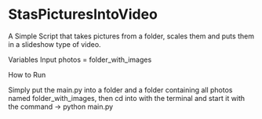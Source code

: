 # StasPicturesIntoVideo
 
A Simple Script that takes pictures from a folder, scales them and puts them in a slideshow type of
video.

Variables
Input photos = folder_with_images

How to Run

Simply put the main.py into a folder and a folder containing all photos named folder_with_images, then cd into with the terminal 
and start it with the command -> python main.py
